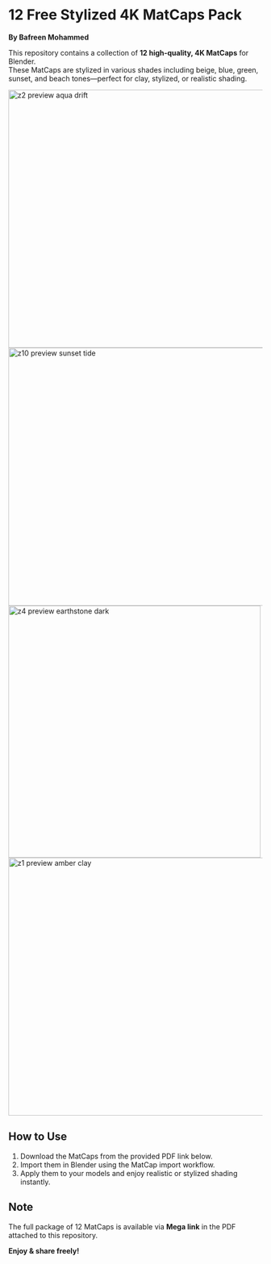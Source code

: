 # 12 Free Stylized 4K MatCaps Pack
**By Bafreen Mohammed**

This repository contains a collection of **12 high-quality, 4K MatCaps** for Blender.  
These MatCaps are stylized in various shades including beige, blue, green, sunset, and beach tones—perfect for clay, stylized, or realistic shading.

<img width="512" height="512" alt="z2 preview aqua drift" src="https://github.com/user-attachments/assets/f57d5e61-621b-4e6a-b28b-1c08033e1457" />

<img width="512" height="512" alt="z10 preview sunset tide" src="https://github.com/user-attachments/assets/a6c77b5a-04f1-4fd1-a3cf-dff639c88d36" />
<img width="500" height="500" alt="z4 preview earthstone dark" src="https://github.com/user-attachments/assets/9cc363ed-182a-4d7b-93b5-c88f459ae5ba" />

<img width="512" height="512" alt="z1 preview amber clay" src="https://github.com/user-attachments/assets/c63da942-1f8e-408b-9b12-1ad71bc6f918" />

## How to Use
1. Download the MatCaps from the provided PDF link below.
2. Import them in Blender using the MatCap import workflow.
3. Apply them to your models and enjoy realistic or stylized shading instantly.

## Note
The full package of 12 MatCaps is available via **Mega link** in the PDF attached to this repository.

**Enjoy & share freely!**
